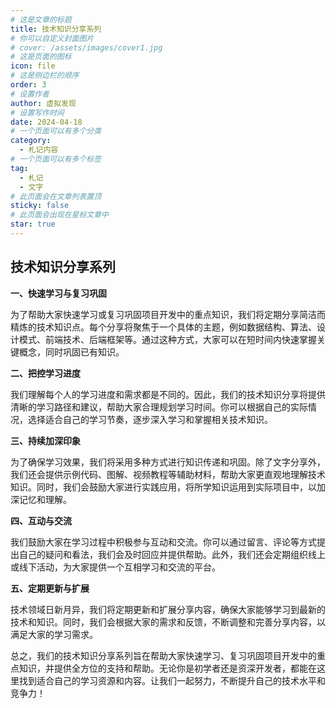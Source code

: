 ```yaml
---
# 这是文章的标题
title: 技术知识分享系列
# 你可以自定义封面图片
# cover: /assets/images/cover1.jpg
# 这是页面的图标
icon: file
# 这是侧边栏的顺序
order: 3
# 设置作者
author: 虚拟发现
# 设置写作时间
date: 2024-04-18
# 一个页面可以有多个分类
category:
  - 札记内容
# 一个页面可以有多个标签
tag:
  - 札记
  - 文字
# 此页面会在文章列表置顶
sticky: false
# 此页面会出现在星标文章中
star: true
---
```


<!-- more -->

## **技术知识分享系列**

**一、快速学习与复习巩固**

为了帮助大家快速学习或复习巩固项目开发中的重点知识，我们将定期分享简洁而精炼的技术知识点。每个分享将聚焦于一个具体的主题，例如数据结构、算法、设计模式、前端技术、后端框架等。通过这种方式，大家可以在短时间内快速掌握关键概念，同时巩固已有知识。

**二、把控学习进度**

我们理解每个人的学习进度和需求都是不同的。因此，我们的技术知识分享将提供清晰的学习路径和建议，帮助大家合理规划学习时间。你可以根据自己的实际情况，选择适合自己的学习节奏，逐步深入学习和掌握相关技术知识。

**三、持续加深印象**

为了确保学习效果，我们将采用多种方式进行知识传递和巩固。除了文字分享外，我们还会提供示例代码、图解、视频教程等辅助材料，帮助大家更直观地理解技术知识。同时，我们会鼓励大家进行实践应用，将所学知识运用到实际项目中，以加深记忆和理解。

**四、互动与交流**

我们鼓励大家在学习过程中积极参与互动和交流。你可以通过留言、评论等方式提出自己的疑问和看法，我们会及时回应并提供帮助。此外，我们还会定期组织线上或线下活动，为大家提供一个互相学习和交流的平台。

**五、定期更新与扩展**

技术领域日新月异，我们将定期更新和扩展分享内容，确保大家能够学习到最新的技术和知识。同时，我们会根据大家的需求和反馈，不断调整和完善分享内容，以满足大家的学习需求。

总之，我们的技术知识分享系列旨在帮助大家快速学习、复习巩固项目开发中的重点知识，并提供全方位的支持和帮助。无论你是初学者还是资深开发者，都能在这里找到适合自己的学习资源和内容。让我们一起努力，不断提升自己的技术水平和竞争力！